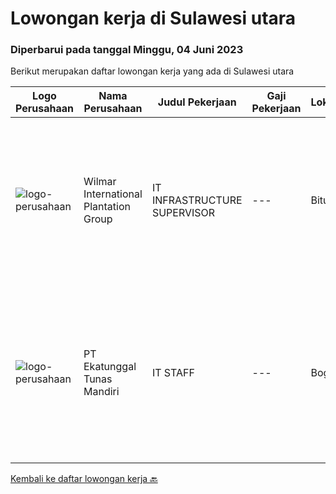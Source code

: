 
  # Lowongan kerja di Sulawesi utara

  ### Diperbarui pada tanggal Minggu, 04 Juni 2023

  Berikut merupakan daftar lowongan kerja yang ada di Sulawesi utara

  |Logo Perusahaan | Nama Perusahaan | Judul Pekerjaan | Gaji Pekerjaan | Lokasi | Deskripsi | Tanggal diunggah | Pranala |
  | -------------- | --------------- | --------------- | --------- | --------- | -------------- | ------- | ----------- |
  |![logo-perusahaan](https://image-service-cdn.seek.com.au/5683be4817b674e99653d054bb367590069452e8/ee4dce1061f3f616224767ad58cb2fc751b8d2dc)|Wilmar International Plantation Group|IT INFRASTRUCTURE SUPERVISOR|---|Bitung|Memecahkan masalah teknis IT dan menyelesaikan secara professional dan tepat waktu secara langsung, email, telepon atau media elektronik yang lain...|Kamis, 18 Mei 2023|https://www.jobstreet.co.id/id/job/it-infrastructure-supervisor-1035684361?token=0~34f8d70f-62ce-49c3-9a9b-4e3571029c1d&sectionRank=1&jobId=jobstreet-id-job-1035684361|
|![logo-perusahaan](https://image-service-cdn.seek.com.au/dd65320e13a69039d580dc1d79e737ef4b54ec33/ee4dce1061f3f616224767ad58cb2fc751b8d2dc)|PT Ekatunggal Tunas Mandiri|IT STAFF|---|Bogor|"Anda Seorang Yang Proaktif, Komunikatif &amp; Menyukai Pekerjaan Bidang IT ?"PT. Ekatunggal Tunas Mandiri adalah perusahaan yang sedang berkembang...|Rabu, 10 Mei 2023|https://www.jobstreet.co.id/id/job/it-staff-4328458?token=0~34f8d70f-62ce-49c3-9a9b-4e3571029c1d&sectionRank=2&jobId=jobstreet-id-job-4328458|


  [Kembali ke daftar lowongan kerja 🔙](../README.md#daftar-lowongan-kerja)
  